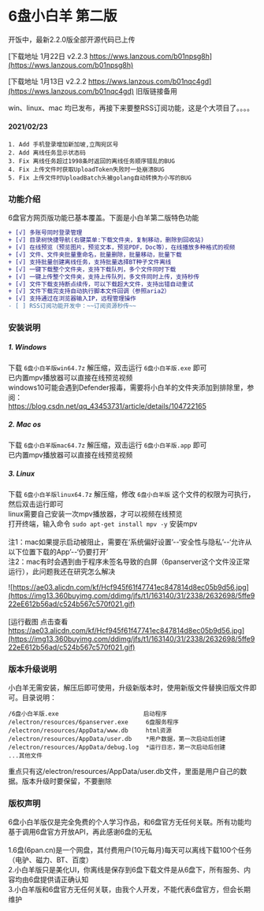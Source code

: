 # 6盘小白羊 第二版

开饭中，最新2.2.0版全部开源代码已上传  

[下载地址 1月22日 v2.2.3  https://wws.lanzous.com/b01npsg8h](https://wws.lanzous.com/b01npsg8h)  

[下载地址 1月13日 v2.2.2 https://wws.lanzous.com/b01nqc4gd](https://wws.lanzous.com/b01nqc4gd)  旧版链接备用

win、linux、mac 均已发布，再接下来要整RSS订阅功能，这是个大项目了。。。。  

#### 2021/02/23
```
1. Add 手机登录增加新加坡,立陶宛区号
2. Add 离线任务显示状态码
3. Fix 离线任务超过1998条时返回的离线任务顺序错乱的BUG
4. Fix 上传文件时获取UploadToken失败时一处崩溃BUG
5. Fix 上传文件时UploadBatch头被golang自动转换为小写的BUG
```
### 功能介绍

6盘官方网页版功能已基本覆盖。下面是小白羊第二版特色功能<br />

``` diff
+ [√] 多账号同时登录管理
+ [√] 目录树快捷导航(右键菜单:下载文件夹，复制移动，删除到回收站)
+ [√] 在线预览（预览图片，预览文本，预览PDF，Doc等），在线播放多种格式的视频
+ [√] 文件、文件夹批量重命名，批量删除，批量移动，批量下载
+ [√] 支持批量创建离线任务，支持批量选择BT种子文件离线
+ [√] 一键下载整个文件夹，支持下载队列，多个文件同时下载
+ [√] 一键上传整个文件夹，支持上传队列，多文件同时上传，支持秒传
+ [√] 文件下载支持断点续传，可以下载超大文件，支持出错自动重试
+ [√] 文件下载完支持自动执行脚本文件回调（参照aria2）
+ [√] 支持通过在浏览器输入IP，远程管理操作
- [ ] RSS订阅功能开发中：~~订阅资源秒传~~
```

### 安装说明

##### 1. Windows  
下载 `6盘小白羊版win64.7z` 解压缩，双击运行 `6盘小白羊版.exe` 即可<br />
已内置mpv播放器可以直接在线预览视频<br />
windows10可能会遇到Defender报毒，需要将小白羊的文件夹添加到排除里，参阅：<br />
 https://blog.csdn.net/qq_43453731/article/details/104722165
##### 2. Mac os  
下载 `6盘小白羊版mac64.7z` 解压缩，双击运行 `6盘小白羊版.app` 即可<br />
已内置mpv播放器可以直接在线预览视频
##### 3. Linux  
下载 `6盘小白羊版linux64.7z` 解压缩，修改 `6盘小白羊版` 这个文件的权限为可执行，然后双击运行即可<br />
linux需要自己安装一次mpv播放器，才可以视频在线预览<br />
打开终端，输入命令  <code>sudo apt-get install mpv -y</code>  安装mpv
<br /><br />
注1：mac如果提示启动被阻止，需要在‘系统偏好设置’--‘安全性与隐私’--‘允许从以下位置下载的App’--‘仍要打开’<br />
注2：mac有时会遇到由于程序未签名导致的白屏（6panserver这个文件没正常运行），此问题我还在研究怎么解决<br />

![https://ae03.alicdn.com/kf/Hcf945f61f47741ec847814d8ec05b9d56.jpg](https://img13.360buyimg.com/ddimg/jfs/t1/163140/31/2338/2632698/5ffe922eE612b56ad/c524b567c570f021.gif)
<br /><br />
[运行截图 点击查看 https://ae03.alicdn.com/kf/Hcf945f61f47741ec847814d8ec05b9d56.jpg](https://img13.360buyimg.com/ddimg/jfs/t1/163140/31/2338/2632698/5ffe922eE612b56ad/c524b567c570f021.gif)
<br />

### 版本升级说明

小白羊无需安装，解压后即可使用，升级新版本时，使用新版文件替换旧版文件即可。目录说明：<br />
```
/6盘小白羊版.exe                        启动程序  
/electron/resources/6panserver.exe     6盘服务程序   
/electron/resources/AppData/www.db     html资源  
/electron/resources/AppData/user.db    *用户数据，第一次启动后创建  
/electron/resources/AppData/debug.log  *运行日志，第一次启动后创建  
...其他文件
```
重点只有这/electron/resources/AppData/user.db文件，里面是用户自己的数据。版本升级时要保留，不要删除  


### 版权声明

6盘小白羊版仅是完全免费的个人学习作品，和6盘官方无任何关联。所有功能均基于调用6盘官方开放API，再此感谢6盘的无私<br /><br />
1.6盘(6pan.cn)是一个网盘，其付费用户(10元每月)每天可以离线下载100个任务（电驴、磁力、BT、百度）<br />
2.小白羊版只是美化UI，你离线是保存到6盘下载文件是从6盘下，所有服务、内容均由6盘提供请正确认知<br />
3.小白羊版和6盘官方无任何关联，由我个人开发，不能代表6盘官方，但会长期维护<br />
